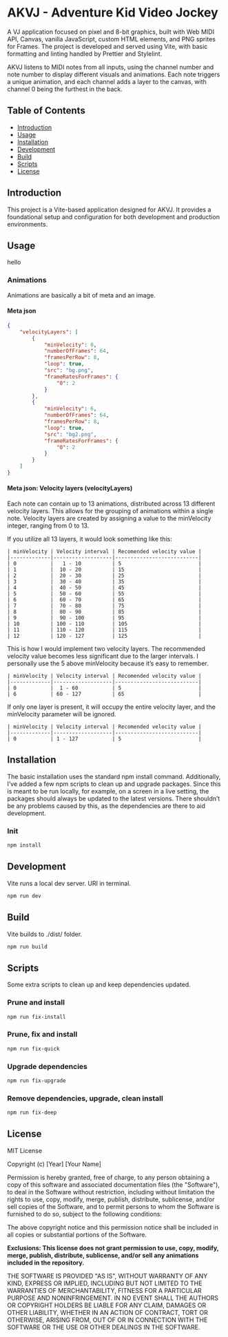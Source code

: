 # AKVJ - Adventure Kid Video Jockey

A VJ application focused on pixel and 8-bit graphics, built with Web MIDI API, Canvas, vanilla JavaScript, custom HTML elements, and PNG sprites for Frames. The project is developed and served using Vite, with basic formatting and linting handled by Prettier and Stylelint.

AKVJ listens to MIDI notes from all inputs, using the channel number and note number to display different visuals and animations. Each note triggers a unique animation, and each channel adds a layer to the canvas, with channel 0 being the furthest in the back.

## Table of Contents

- [Introduction](#introduction)
- [Usage](#usage)
- [Installation](#installation)
- [Development](#development)
- [Build](#build)
- [Scripts](#scripts)
- [License](#license)

## Introduction

This project is a Vite-based application designed for AKVJ. It provides a foundational setup and configuration for both development and production environments.

## Usage

hello

### Animations

Animations are basically a bit of meta and an image.

#### Meta json

```json
{
	"velocityLayers": [
		{
			"minVelocity": 0,
			"numberOfFrames": 64,
			"framesPerRow": 8,
			"loop": true,
			"src": "bg.png",
			"frameRatesForFrames": {
				"0": 2
			}
		},
		{
			"minVelocity": 6,
			"numberOfFrames": 64,
			"framesPerRow": 8,
			"loop": true,
			"src": "bg2.png",
			"frameRatesForFrames": {
				"0": 2
			}
		}
	]
}
```

#### Meta json: Velocity layers (velocityLayers)

Each note can contain up to 13 animations, distributed across 13 different velocity layers. This allows for the grouping of animations within a single note. Velocity layers are created by assigning a value to the minVelocity integer, ranging from 0 to 13.

If you utilize all 13 layers, it would look something like this:

```mono
| minVelocity | Velocity interval | Recomended velocity value |
|-------------|-------------------|---------------------------|
| 0           |   1 - 10          | 5                         |
| 1           |  10 - 20          | 15                        |
| 2           |  20 - 30          | 25                        |
| 3           |  30 - 40          | 35                        |
| 4           |  40 - 50          | 45                        |
| 5           |  50 - 60          | 55                        |
| 6           |  60 - 70          | 65                        |
| 7           |  70 - 80          | 75                        |
| 8           |  80 - 90          | 85                        |
| 9           |  90 - 100         | 95                        |
| 10          | 100 - 110         | 105                       |
| 11          | 110 - 120         | 115                       |
| 12          | 120 - 127         | 125                       |
```

This is how I would implement two velocity layers. The recommended velocity value becomes less significant due to the larger intervals. I personally use the 5 above minVelocity because it’s easy to remember.

```mono
| minVelocity | Velocity interval | Recomended velocity value |
|-------------|-------------------|---------------------------|
| 0           |  1 - 60           | 5                         |
| 6           | 60 - 127          | 65                        |
```

If only one layer is present, it will occupy the entire velocity layer, and the minVelocity parameter will be ignored.

```mono
| minVelocity | Velocity interval | Recomended velocity value |
|-------------|-------------------|---------------------------|
| 0           | 1 - 127           | 5                         |
```

## Installation

The basic installation uses the standard npm install command. Additionally, I’ve added a few npm scripts to clean up and upgrade packages. Since this is meant to be run locally, for example, on a screen in a live setting, the packages should always be updated to the latest versions. There shouldn’t be any problems caused by this, as the dependencies are there to aid development.

### Init

```bash
npm install
```

## Development

Vite runs a local dev server. URI in terminal.

```bash
npm run dev
```

## Build

Vite builds to ./dist/ folder.

```bash
npm run build
```

## Scripts

Some extra scripts to clean up and keep dependencies updated.

### Prune and install

```bash
npm run fix-install
```

### Prune, fix and install

```bash
npm run fix-quick
```

### Upgrade dependencies

```bash
npm run fix-upgrade
```

### Remove dependencies, upgrade, clean install

```bash
npm run fix-deep
```

## License

MIT License

Copyright (c) [Year] [Your Name]

Permission is hereby granted, free of charge, to any person obtaining a copy of this software and associated documentation files (the "Software"), to deal in the Software without restriction, including without limitation the rights to use, copy, modify, merge, publish, distribute, sublicense, and/or sell copies of the Software, and to permit persons to whom the Software is furnished to do so, subject to the following conditions:

The above copyright notice and this permission notice shall be included in all copies or substantial portions of the Software.

**Exclusions: This license does not grant permission to use, copy, modify, merge, publish, distribute, sublicense, and/or sell any animations included in the repository.**

THE SOFTWARE IS PROVIDED "AS IS", WITHOUT WARRANTY OF ANY KIND, EXPRESS OR IMPLIED, INCLUDING BUT NOT LIMITED TO THE WARRANTIES OF MERCHANTABILITY, FITNESS FOR A PARTICULAR PURPOSE AND NONINFRINGEMENT. IN NO EVENT SHALL THE AUTHORS OR COPYRIGHT HOLDERS BE LIABLE FOR ANY CLAIM, DAMAGES OR OTHER LIABILITY, WHETHER IN AN ACTION OF CONTRACT, TORT OR OTHERWISE, ARISING FROM, OUT OF OR IN CONNECTION WITH THE SOFTWARE OR THE USE OR OTHER DEALINGS IN THE SOFTWARE.
